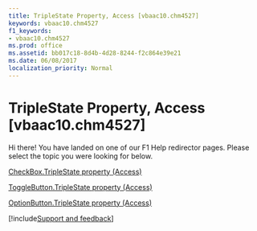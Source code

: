 ```yaml
---
title: TripleState Property, Access [vbaac10.chm4527]
keywords: vbaac10.chm4527
f1_keywords:
- vbaac10.chm4527
ms.prod: office
ms.assetid: bb017c18-8d4b-4d28-8244-f2c864e39e21
ms.date: 06/08/2017
localization_priority: Normal
---
```



# TripleState Property, Access [vbaac10.chm4527]

Hi there! You have landed on one of our F1 Help redirector pages. Please select the topic you were looking for below.

[CheckBox.TripleState property (Access)](http://msdn.microsoft.com/library/f2c9f398-6e1b-00cb-4033-b0fb5a83e737%28Office.15%29.aspx)

[ToggleButton.TripleState property (Access)](http://msdn.microsoft.com/library/e36d31b2-25e4-ab83-4a6e-def377ec6fe7%28Office.15%29.aspx)

[OptionButton.TripleState property (Access)](http://msdn.microsoft.com/library/f2764290-00be-38f7-f078-fc0059340455%28Office.15%29.aspx)

[!include[Support and feedback](~/includes/feedback-boilerplate.md)]